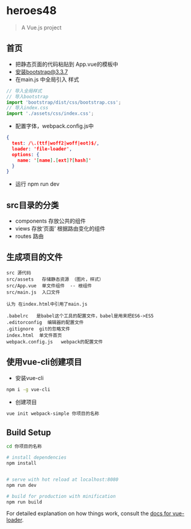 # heroes48

> A Vue.js project

## 首页

- 把静态页面的代码粘贴到 App.vue的模板中
- 安装bootstrap@3.3.7
- 在main.js 中全局引入 样式

```js
// 导入全局样式
// 导入bootstrap
import 'bootstrap/dist/css/bootstrap.css';
// 导入index.css
import './assets/css/index.css';
```

- 配置字体，webpack.config.js中

```json
{
  test: /\.(ttf|woff2|woff|eot)$/,
  loader: 'file-loader',
  options: {
    name: '[name].[ext]?[hash]'
  }
}
```

- 运行 npm run dev


## src目录的分类

- components 存放公共的组件
- views  存放‘页面’ 根据路由变化的组件
- routes 路由

## 生成项目的文件

```
src 源代码
src/assets   存储静态资源 （图片，样式）
src/App.vue  单文件组件  -- 根组件
src/main.js  入口文件

认为 在index.html中引用了main.js

.babelrc   是babel这个工具的配置文件，babel是用来把ES6->ES5
.editorconfig  编辑器的配置文件
.gitignore  git的忽略文件
index.html  单文件首页
webpack.config.js   webpack的配置文件
```


## 使用vue-cli创建项目

- 安装vue-cli

```bash
npm i -g vue-cli
```

- 创建项目

```bash
vue init webpack-simple 你项目的名称
```


## Build Setup

``` bash
cd 你项目的名称

# install dependencies
npm install


# serve with hot reload at localhost:8080
npm run dev

# build for production with minification
npm run build
```

For detailed explanation on how things work, consult the [docs for vue-loader](http://vuejs.github.io/vue-loader).
